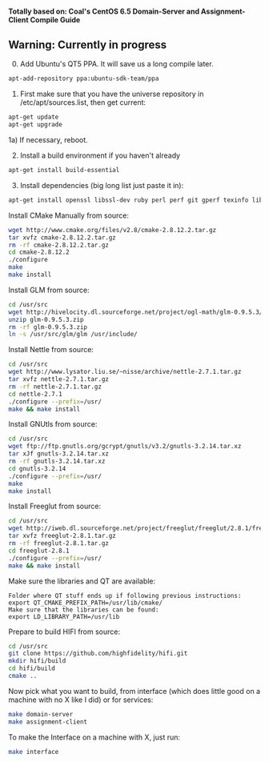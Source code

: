 #### Totally based on: Coal's CentOS 6.5 Domain-Server and Assignment-Client Compile Guide

## Warning: Currently in progress

0) Add Ubuntu's QT5 PPA.  It will save us a long compile later.
```bash
apt-add-repository ppa:ubuntu-sdk-team/ppa
```

1) First make sure that you have the universe repository in /etc/apt/sources.list, then get current:
```bash
apt-get update
apt-get upgrade
```
1a) If necessary, reboot.

2) Install a build environment if you haven't already
```bash
apt-get install build-essential
```

3) Install dependencies (big long list just paste it in):
```bash
apt-get install openssl libssl-dev ruby perl perf git gperf texinfo libxcb1 libxcb1-dev xcb xcb-proto  libx11-6 libx11-dev libx11-xcb1 libx11-xcb-dev libxrender-dev libicu-dev libxslt1-dev libxext-dev libxmu-dev libxmu-headers libxt-dev libxi-dev libsdl2-dev libgmp10 libgmp-dev zlib1g zlib1g-dev mesa-common-dev libgl1-mesa-dev m4 qtbase5-dev qtbase5-dev-tools qtscript5-dev qttools5-dev qtmultimedia5-dev libqt5svg5-dev libqt5webkit5-dev
```

Install CMake Manually from source:
```bash
wget http://www.cmake.org/files/v2.8/cmake-2.8.12.2.tar.gz
tar xvfz cmake-2.8.12.2.tar.gz
rm -rf cmake-2.8.12.2.tar.gz
cd cmake-2.8.12.2
./configure
make
make install
```

Install GLM from source:
```bash
cd /usr/src
wget http://hivelocity.dl.sourceforge.net/project/ogl-math/glm-0.9.5.3/glm-0.9.5.3.zip
unzip glm-0.9.5.3.zip
rm -rf glm-0.9.5.3.zip
ln -s /usr/src/glm/glm /usr/include/
```

Install Nettle from source:
```bash
cd /usr/src
wget http://www.lysator.liu.se/~nisse/archive/nettle-2.7.1.tar.gz
tar xvfz nettle-2.7.1.tar.gz
rm -rf nettle-2.7.1.tar.gz
cd nettle-2.7.1
./configure --prefix=/usr/
make && make install
```

Install GNUtls from source:
```bash
cd /usr/src
wget ftp://ftp.gnutls.org/gcrypt/gnutls/v3.2/gnutls-3.2.14.tar.xz
tar xJf gnutls-3.2.14.tar.xz
rm -rf gnutls-3.2.14.tar.xz
cd gnutls-3.2.14
./configure --prefix=/usr/
make
make install
```

Install Freeglut from source:
```bash
cd /usr/src
wget http://iweb.dl.sourceforge.net/project/freeglut/freeglut/2.8.1/freeglut-2.8.1.tar.gz
tar xvfz freeglut-2.8.1.tar.gz
rm -rf freeglut-2.8.1.tar.gz
cd freeglut-2.8.1
./configure --prefix=/usr/
make && make install
```

Make sure the libraries and QT are available:
```
Folder where QT stuff ends up if following previous instructions:
export QT_CMAKE_PREFIX_PATH=/usr/lib/cmake/
Make sure that the libraries can be found:
export LD_LIBRARY_PATH=/usr/lib
```

Prepare to build HIFI from source:
```bash
cd /usr/src
git clone https://github.com/highfidelity/hifi.git
mkdir hifi/build
cd hifi/build
cmake ..
```

Now pick what you want to build, from interface (which does little good on a machine with no X like I did) or for services:
```bash
make domain-server
make assignment-client
```

To make the Interface on a machine with X, just run:
```bash
make interface
```